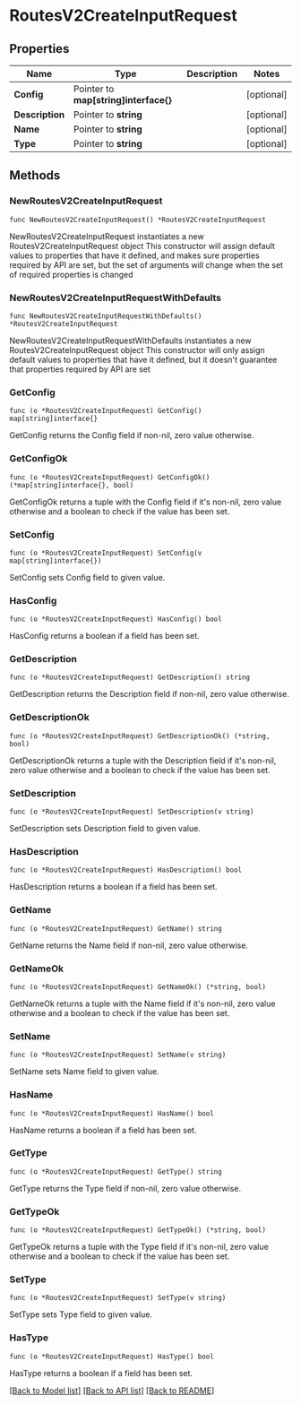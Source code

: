 # RoutesV2CreateInputRequest

## Properties

Name | Type | Description | Notes
------------ | ------------- | ------------- | -------------
**Config** | Pointer to **map[string]interface{}** |  | [optional] 
**Description** | Pointer to **string** |  | [optional] 
**Name** | Pointer to **string** |  | [optional] 
**Type** | Pointer to **string** |  | [optional] 

## Methods

### NewRoutesV2CreateInputRequest

`func NewRoutesV2CreateInputRequest() *RoutesV2CreateInputRequest`

NewRoutesV2CreateInputRequest instantiates a new RoutesV2CreateInputRequest object
This constructor will assign default values to properties that have it defined,
and makes sure properties required by API are set, but the set of arguments
will change when the set of required properties is changed

### NewRoutesV2CreateInputRequestWithDefaults

`func NewRoutesV2CreateInputRequestWithDefaults() *RoutesV2CreateInputRequest`

NewRoutesV2CreateInputRequestWithDefaults instantiates a new RoutesV2CreateInputRequest object
This constructor will only assign default values to properties that have it defined,
but it doesn't guarantee that properties required by API are set

### GetConfig

`func (o *RoutesV2CreateInputRequest) GetConfig() map[string]interface{}`

GetConfig returns the Config field if non-nil, zero value otherwise.

### GetConfigOk

`func (o *RoutesV2CreateInputRequest) GetConfigOk() (*map[string]interface{}, bool)`

GetConfigOk returns a tuple with the Config field if it's non-nil, zero value otherwise
and a boolean to check if the value has been set.

### SetConfig

`func (o *RoutesV2CreateInputRequest) SetConfig(v map[string]interface{})`

SetConfig sets Config field to given value.

### HasConfig

`func (o *RoutesV2CreateInputRequest) HasConfig() bool`

HasConfig returns a boolean if a field has been set.

### GetDescription

`func (o *RoutesV2CreateInputRequest) GetDescription() string`

GetDescription returns the Description field if non-nil, zero value otherwise.

### GetDescriptionOk

`func (o *RoutesV2CreateInputRequest) GetDescriptionOk() (*string, bool)`

GetDescriptionOk returns a tuple with the Description field if it's non-nil, zero value otherwise
and a boolean to check if the value has been set.

### SetDescription

`func (o *RoutesV2CreateInputRequest) SetDescription(v string)`

SetDescription sets Description field to given value.

### HasDescription

`func (o *RoutesV2CreateInputRequest) HasDescription() bool`

HasDescription returns a boolean if a field has been set.

### GetName

`func (o *RoutesV2CreateInputRequest) GetName() string`

GetName returns the Name field if non-nil, zero value otherwise.

### GetNameOk

`func (o *RoutesV2CreateInputRequest) GetNameOk() (*string, bool)`

GetNameOk returns a tuple with the Name field if it's non-nil, zero value otherwise
and a boolean to check if the value has been set.

### SetName

`func (o *RoutesV2CreateInputRequest) SetName(v string)`

SetName sets Name field to given value.

### HasName

`func (o *RoutesV2CreateInputRequest) HasName() bool`

HasName returns a boolean if a field has been set.

### GetType

`func (o *RoutesV2CreateInputRequest) GetType() string`

GetType returns the Type field if non-nil, zero value otherwise.

### GetTypeOk

`func (o *RoutesV2CreateInputRequest) GetTypeOk() (*string, bool)`

GetTypeOk returns a tuple with the Type field if it's non-nil, zero value otherwise
and a boolean to check if the value has been set.

### SetType

`func (o *RoutesV2CreateInputRequest) SetType(v string)`

SetType sets Type field to given value.

### HasType

`func (o *RoutesV2CreateInputRequest) HasType() bool`

HasType returns a boolean if a field has been set.


[[Back to Model list]](../README.md#documentation-for-models) [[Back to API list]](../README.md#documentation-for-api-endpoints) [[Back to README]](../README.md)



